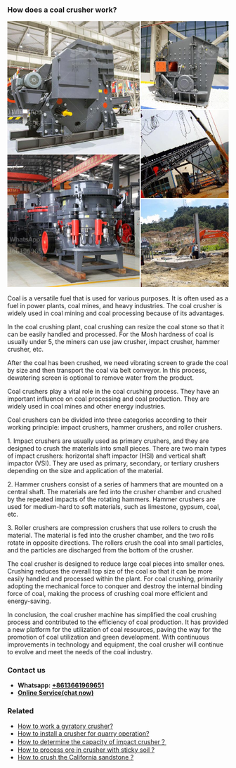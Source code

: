<h3>How does a coal crusher work?</h3><img src='1701744963.jpg' alt=''><p>Coal is a versatile fuel that is used for various purposes. It is often used as a fuel in power plants, coal mines, and heavy industries. The coal crusher is widely used in coal mining and coal processing because of its advantages.</p><p>In the coal crushing plant, coal crushing can resize the coal stone so that it can be easily handled and processed. For the Mosh hardness of coal is usually under 5, the miners can use jaw crusher, impact crusher, hammer crusher, etc.</p><p>After the coal has been crushed, we need vibrating screen to grade the coal by size and then transport the coal via belt conveyor. In this process, dewatering screen is optional to remove water from the product.</p><p>Coal crushers play a vital role in the coal crushing process. They have an important influence on coal processing and coal production. They are widely used in coal mines and other energy industries.</p><p>Coal crushers can be divided into three categories according to their working principle: impact crushers, hammer crushers, and roller crushers.</p><p>1. Impact crushers are usually used as primary crushers, and they are designed to crush the materials into small pieces. There are two main types of impact crushers: horizontal shaft impactor (HSI) and vertical shaft impactor (VSI). They are used as primary, secondary, or tertiary crushers depending on the size and application of the material.</p><p>2. Hammer crushers consist of a series of hammers that are mounted on a central shaft. The materials are fed into the crusher chamber and crushed by the repeated impacts of the rotating hammers. Hammer crushers are used for medium-hard to soft materials, such as limestone, gypsum, coal, etc.</p><p>3. Roller crushers are compression crushers that use rollers to crush the material. The material is fed into the crusher chamber, and the two rolls rotate in opposite directions. The rollers crush the coal into small particles, and the particles are discharged from the bottom of the crusher.</p><p>The coal crusher is designed to reduce large coal pieces into smaller ones. Crushing reduces the overall top size of the coal so that it can be more easily handled and processed within the plant. For coal crushing, primarily adopting the mechanical force to conquer and destroy the internal binding force of coal, making the process of crushing coal more efficient and energy-saving.</p><p>In conclusion, the coal crusher machine has simplified the coal crushing process and contributed to the efficiency of coal production. It has provided a new platform for the utilization of coal resources, paving the way for the promotion of coal utilization and green development. With continuous improvements in technology and equipment, the coal crusher will continue to evolve and meet the needs of the coal industry.</p><h3>Contact us</h3><ul><li><strong>Whatsapp:&nbsp;<a href="https://wa.me/8613661969651">+8613661969651</a></strong></li><li><a href="https://swt.shibang-china.com/?git&amp;zhl&amp;How does a coal crusher work"><strong>Online Service(chat now)</strong></a></li></ul><h3>Related</h3><ul><li><a href='How to work a gyratory crusher.md'>How to work a gyratory crusher?</a></li><li><a href='How to install a crusher for quarry operation.md'>How to install a crusher for quarry operation?</a></li><li><a href='How to determine the capacity of impact crusher？.md'>How to determine the capacity of impact crusher？</a></li><li><a href='How to process ore in crusher with sticky soil .md'>How to process ore in crusher with sticky soil ?</a></li><li><a href='How to crush the California sandstone .md'>How to crush the California sandstone ?</a></li></ul>
